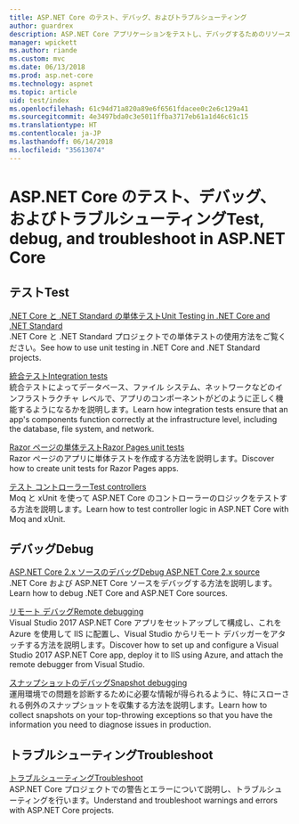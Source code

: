 ```yaml
---
title: ASP.NET Core のテスト、デバッグ、およびトラブルシューティング
author: guardrex
description: ASP.NET Core アプリケーションをテストし、デバッグするためのリソースのリンク
manager: wpickett
ms.author: riande
ms.custom: mvc
ms.date: 06/13/2018
ms.prod: asp.net-core
ms.technology: aspnet
ms.topic: article
uid: test/index
ms.openlocfilehash: 61c94d71a820a89e6f6561fdacee0c2e6c129a41
ms.sourcegitcommit: 4e3497bda0c3e5011ffba3717eb61a1d46c61c15
ms.translationtype: HT
ms.contentlocale: ja-JP
ms.lasthandoff: 06/14/2018
ms.locfileid: "35613074"
---
```

# <a name="test-debug-and-troubleshoot-in-aspnet-core"></a><span data-ttu-id="42537-103">ASP.NET Core のテスト、デバッグ、およびトラブルシューティング</span><span class="sxs-lookup"><span data-stu-id="42537-103">Test, debug, and troubleshoot in ASP.NET Core</span></span>

## <a name="test"></a><span data-ttu-id="42537-104">テスト</span><span class="sxs-lookup"><span data-stu-id="42537-104">Test</span></span>

[<span data-ttu-id="42537-105">.NET Core と .NET Standard の単体テスト</span><span class="sxs-lookup"><span data-stu-id="42537-105">Unit Testing in .NET Core and .NET Standard</span></span>](/dotnet/articles/core/testing/)  
<span data-ttu-id="42537-106">.NET Core と .NET Standard プロジェクトでの単体テストの使用方法をご覧ください。</span><span class="sxs-lookup"><span data-stu-id="42537-106">See how to use unit testing in .NET Core and .NET Standard projects.</span></span>

[<span data-ttu-id="42537-107">統合テスト</span><span class="sxs-lookup"><span data-stu-id="42537-107">Integration tests</span></span>](xref:test/integration-tests)  
<span data-ttu-id="42537-108">統合テストによってデータベース、ファイル システム、ネットワークなどのインフラストラクチャ レベルで、アプリのコンポーネントがどのように正しく機能するようになるかを説明します。</span><span class="sxs-lookup"><span data-stu-id="42537-108">Learn how integration tests ensure that an app's components function correctly at the infrastructure level, including the database, file system, and network.</span></span>

[<span data-ttu-id="42537-109">Razor ページの単体テスト</span><span class="sxs-lookup"><span data-stu-id="42537-109">Razor Pages unit tests</span></span>](xref:test/razor-pages-tests)  
<span data-ttu-id="42537-110">Razor ページのアプリに単体テストを作成する方法を説明します。</span><span class="sxs-lookup"><span data-stu-id="42537-110">Discover how to create unit tests for Razor Pages apps.</span></span>

[<span data-ttu-id="42537-111">テスト コントローラー</span><span class="sxs-lookup"><span data-stu-id="42537-111">Test controllers</span></span>](xref:mvc/controllers/testing)  
<span data-ttu-id="42537-112">Moq と xUnit を使って ASP.NET Core のコントローラーのロジックをテストする方法を説明します。</span><span class="sxs-lookup"><span data-stu-id="42537-112">Learn how to test controller logic in ASP.NET Core with Moq and xUnit.</span></span>

## <a name="debug"></a><span data-ttu-id="42537-113">デバッグ</span><span class="sxs-lookup"><span data-stu-id="42537-113">Debug</span></span>

[<span data-ttu-id="42537-114">ASP.NET Core 2.x ソースのデバッグ</span><span class="sxs-lookup"><span data-stu-id="42537-114">Debug ASP.NET Core 2.x source</span></span>](https://github.com/aspnet/Docs/issues/4155)  
<span data-ttu-id="42537-115">.NET Core および ASP.NET Core ソースをデバッグする方法を説明します。</span><span class="sxs-lookup"><span data-stu-id="42537-115">Learn how to debug .NET Core and ASP.NET Core sources.</span></span>

[<span data-ttu-id="42537-116">リモート デバッグ</span><span class="sxs-lookup"><span data-stu-id="42537-116">Remote debugging</span></span>](/visualstudio/debugger/remote-debugging-azure)  
<span data-ttu-id="42537-117">Visual Studio 2017 ASP.NET Core アプリをセットアップして構成し、これを Azure を使用して IIS に配置し、Visual Studio からリモート デバッガーをアタッチする方法を説明します。</span><span class="sxs-lookup"><span data-stu-id="42537-117">Discover how to set up and configure a Visual Studio 2017 ASP.NET Core app, deploy it to IIS using Azure, and attach the remote debugger from Visual Studio.</span></span>

[<span data-ttu-id="42537-118">スナップショットのデバッグ</span><span class="sxs-lookup"><span data-stu-id="42537-118">Snapshot debugging</span></span>](/azure/application-insights/app-insights-snapshot-debugger)  
<span data-ttu-id="42537-119">運用環境での問題を診断するために必要な情報が得られるように、特にスローされる例外のスナップショットを収集する方法を説明します。</span><span class="sxs-lookup"><span data-stu-id="42537-119">Learn how to collect snapshots on your top-throwing exceptions so that you have the information you need to diagnose issues in production.</span></span>

## <a name="troubleshoot"></a><span data-ttu-id="42537-120">トラブルシューティング</span><span class="sxs-lookup"><span data-stu-id="42537-120">Troubleshoot</span></span>

[<span data-ttu-id="42537-121">トラブルシューティング</span><span class="sxs-lookup"><span data-stu-id="42537-121">Troubleshoot</span></span>](xref:test/troubleshoot)  
<span data-ttu-id="42537-122">ASP.NET Core プロジェクトでの警告とエラーについて説明し、トラブルシューティングを行います。</span><span class="sxs-lookup"><span data-stu-id="42537-122">Understand and troubleshoot warnings and errors with ASP.NET Core projects.</span></span>

